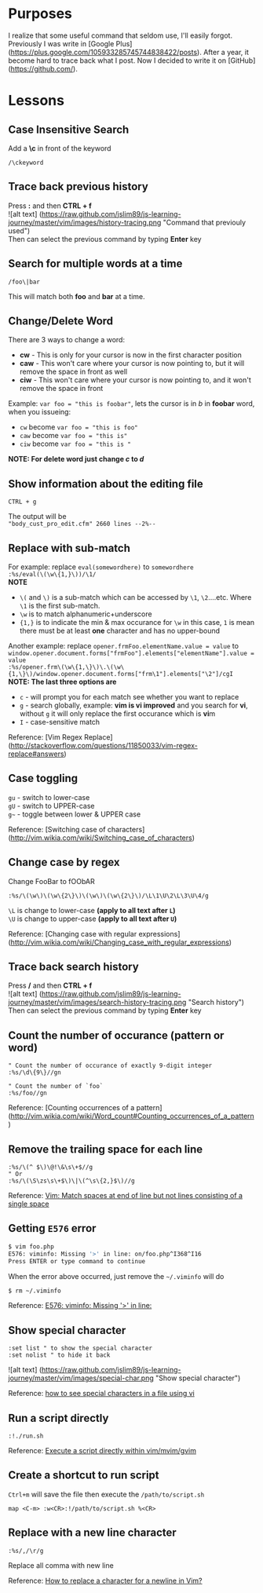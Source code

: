 # Purposes
I realize that some useful command that seldom use, I'll easily forgot. Previously I was write in [Google Plus] (https://plus.google.com/105933285745744838422/posts). After a year, it become hard to trace back what I post. Now I decided to write it on [GitHub] (https://github.com/).

# Lessons

## Case Insensitive Search
Add a **\c** in front of the keyword
```vim
/\ckeyword
```

## Trace back previous history
Press **:** and then **CTRL + f**  
![alt text] (https://raw.github.com/jslim89/js-learning-journey/master/vim/images/history-tracing.png "Command that previouly used")  
Then can select the previous command by typing **Enter** key

## Search for multiple words at a time
```vim
/foo\|bar
```
This will match both **foo** and **bar** at a time.

## Change/Delete Word
There are 3 ways to change a word:
* **cw** - This is only for your cursor is now in the first character position
* **caw** - This won't care where your cursor is now pointing to, but it will remove the space in front as well
* **ciw** - This won't care where your cursor is now pointing to, and it won't remove the space in front

Example: `var foo = "this is foobar"`, lets the cursor is in _b_ in **foobar** word, when you issueing:
* `cw` become `var foo = "this is foo"`
* `caw` become `var foo = "this is"`
* `ciw` become `var foo = "this is "`

**NOTE: For delete word just change _c_ to _d_**

## Show information about the editing file
```vim
CTRL + g
```
The output will be  
`"body_cust_pro_edit.cfm" 2660 lines --2%--`

## Replace with sub-match
For example: replace `eval(somewordhere)` to `somewordhere`  
`:%s/eval(\(\w\{1,}\))/\1/`  
**NOTE**
* `\(` and `\)` is a sub-match which can be accessed by `\1`, `\2`....etc. Where `\1` is the first sub-match.
* `\w` is to match alphanumeric+underscore
* `{1,}` is to indicate the min & max occurance for `\w` in this case, `1` is mean there must be at least **one** character and has no upper-bound

Another example: replace `opener.frmFoo.elementName.value = value` to `window.opener.document.forms["frmFoo"].elements["elementName"].value = value`  
`:%s/opener.frm\(\w\{1,\}\)\.\(\w\{1,\}\)/window.opener.document.forms["frm\1"].elements["\2"]/cgI`  
**NOTE: The last three options are**
* `c` - will prompt you for each match see whether you want to replace
* `g` - search globally, example: **vim is vi improved** and you search for **vi**, without `g` it will only replace the first occurance which is **vi**m
* `I` - case-sensitive match

Reference: [Vim Regex Replace] (http://stackoverflow.com/questions/11850033/vim-regex-replace#answers)

## Case toggling
`gu` - switch to lower-case  
`gU` - switch to UPPER-case  
`g~` - toggle between lower & UPPER case

Reference: [Switching case of characters] (http://vim.wikia.com/wiki/Switching_case_of_characters)

## Change case by regex
Change FooBar to fOObAR
```viml
:%s/\(\w\)\(\w\{2\}\)\(\w\)\(\w\{2\}\)/\L\1\U\2\L\3\U\4/g
```
`\L` is change to lower-case **(apply to all text after `L`)**  
`\U` is change to upper-case **(apply to all text after `U`)**

Reference: [Changing case with regular expressions] (http://vim.wikia.com/wiki/Changing_case_with_regular_expressions)

## Trace back search history
Press **/** and then **CTRL + f**  
![alt text] (https://raw.github.com/jslim89/js-learning-journey/master/vim/images/search-history-tracing.png "Search history")  
Then can select the previous command by typing **Enter** key

## Count the number of occurance (pattern or word)
```viml
" Count the number of occurance of exactly 9-digit integer
:%s/\d\{9\}//gn

" Count the number of `foo`
:%s/foo//gn
```

Reference: [Counting occurrences of a pattern] (http://vim.wikia.com/wiki/Word_count#Counting_occurrences_of_a_pattern)

## Remove the trailing space for each line
```viml
:%s/\(^ $\)\@!\&\s\+$//g
" Or
:%s/\(\S\zs\s\+$\)\|\(^\s\{2,}$\)//g
```

Reference: [Vim: Match spaces at end of line but not lines consisting of a single space](http://stackoverflow.com/questions/7946057/vim-match-spaces-at-end-of-line-but-not-lines-consisting-of-a-single-space#answers)

## Getting `E576` error
```sh
$ vim foo.php
E576: viminfo: Missing '>' in line: on/foo.php^I368^I16
Press ENTER or type command to continue
```
When the error above occurred, just remove the `~/.viminfo` will do
```sh
$ rm ~/.viminfo
```

Reference: [E576: viminfo: Missing '>' in line:](http://www.linuxquestions.org/questions/linux-newbie-8/e576-viminfo-missing-in-line-691158/#post3378332)

## Show special character

```viml
:set list " to show the special character
:set nolist " to hide it back
```

![alt text] (https://raw.github.com/jslim89/js-learning-journey/master/vim/images/special-char.png "Show special character")

Reference: [how to see special characters in a file using vi](http://www.unix.com/87041-post6.html?s=12ce7df9bdb92330b794db1425eb4f41)

## Run a script directly
```viml
:!./run.sh
```

Reference: [Execute a script directly within vim/mvim/gvim](https://stackoverflow.com/questions/3166413/execute-a-script-directly-within-vim-mvim-gvim/3166491#3166491)

## Create a shortcut to run script
`Ctrl+m` will save the file then execute the `/path/to/script.sh`

```viml
map <C-m> :w<CR>:!/path/to/script.sh %<CR>
```

## Replace with a new line character

```viml
:%s/,/\r/g
```
Replace all comma with new line

Reference: [How to replace a character for a newline in Vim?](https://stackoverflow.com/questions/71323/how-to-replace-a-character-for-a-newline-in-vim/71334#71334)
